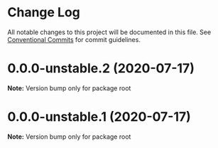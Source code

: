 # Change Log

All notable changes to this project will be documented in this file.
See [Conventional Commits](https://conventionalcommits.org) for commit guidelines.

# 0.0.0-unstable.2 (2020-07-17)

**Note:** Version bump only for package root





# 0.0.0-unstable.1 (2020-07-17)

**Note:** Version bump only for package root

